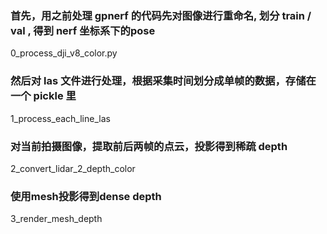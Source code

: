 
### 首先，用之前处理 gpnerf 的代码先对图像进行重命名, 划分 train / val , 得到 nerf 坐标系下的pose
0_process_dji_v8_color.py

### 然后对 las 文件进行处理，根据采集时间划分成单帧的数据，存储在一个 pickle 里
1_process_each_line_las

### 对当前拍摄图像，提取前后两帧的点云，投影得到稀疏 depth
2_convert_lidar_2_depth_color

### 使用mesh投影得到dense depth
3_render_mesh_depth



